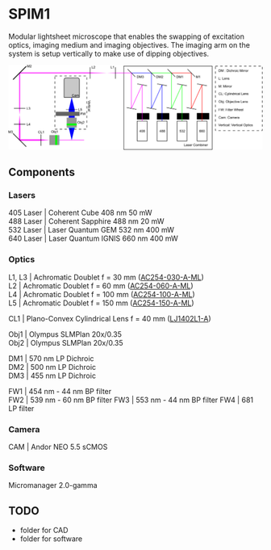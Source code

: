 # SPIM1

Modular lightsheet microscope that enables the swapping of excitation optics, imaging medium and imaging objectives. The imaging arm on the system is setup vertically to make use of dipping objectives. 

![System Schematic](/images/schematic.png)

## Components

### Lasers  
405 Laser | Coherent Cube 408 nm 50 mW  
488 Laser | Coherent Sapphire 488 nm 20 mW  
532 Laser | Laser Quantum GEM 532 nm 400 mW  
640 Laser | Laser Quantum IGNIS 660 nm 400 mW

### Optics
L1, L3 | Achromatic Doublet f = 30 mm ([AC254-030-A-ML](https://www.thorlabs.com/thorproduct.cfm?partnumber=AC254-030-A-ML))  
L2 | Achromatic Doublet f = 60 mm ([AC254-060-A-ML](https://www.thorlabs.com/thorproduct.cfm?partnumber=AC254-060-A-ML))    
L4 | Achromatic Doublet f = 100 mm ([AC254-100-A-ML](https://www.thorlabs.com/thorproduct.cfm?partnumber=AC254-100-A-ML))   
L5 | Achromatic Doublet f = 150 mm ([AC254-150-A-ML](https://www.thorlabs.com/thorproduct.cfm?partnumber=AC254-150-A-ML))  
  
CL1 | Plano-Convex Cylindrical Lens f = 40 mm ([LJ1402L1-A](https://www.thorlabs.com/thorproduct.cfm?partnumber=LJ1402L1-A))  
  
Obj1 | Olympus SLMPlan 20x/0.35  
Obj2 | Olympus SLMPlan 20x/0.35

DM1 | 570 nm LP Dichroic  
DM2 | 500 nm LP Dichroic  
DM3 | 455 nm LP Dichroic  
  
FW1 | 454 nm - 44 nm BP filter  
FW2 | 539 nm - 60 nm BP filter
FW3 | 553 nm - 44 nm BP filter 
FW4 | 681 LP filter

### Camera
CAM | Andor NEO 5.5 sCMOS  

### Software
Micromanager 2.0-gamma

## TODO  
* folder for CAD
* folder for software
